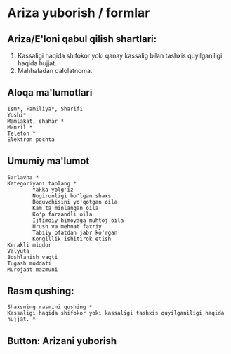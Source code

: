 # Ariza yuborish / formlar

## Ariza/E'loni qabul qilish shartlari:
1. Kassaligi haqida shifokor yoki qanay kassalig bilan tashxis quyilganiligi haqida hujjat.
2. Mahhaladan dalolatnoma.

## Aloqa ma'lumotlari
	Ism*, Familiya*, Sharifi
	Yoshi*
	Mamlakat, shahar *
	Manzil *
	Telefon *
	Elektron pochta

## Umumiy ma'lumot
	Sarlavha *
	Kategoriyani tanlang *
			Yakka-yolg'iz
			Nogironligi bo'lgan shaxs
			Boquvchisini yo'qotgan oila
			Kam ta'minlangan oila
			Ko'p farzandli oila
			Ijtimoiy himoyaga muhtoj oila
			Urush va mehnat faxriy
			Tabiiy ofatdan jabr ko'rgan
			Kongillik ishitirok etish
	Kerakli miqdor
	Valyuta
	Boshlanish vaqti
	Tugash muddati
	Murojaat mazmuni

## Rasm qushing:
	Shaxsning rasmini qushing *
	Kassaligi haqida shifokor yoki kassaligi tashxis quyilganiligi haqida hujjat. *

## Button: Arizani yuborish